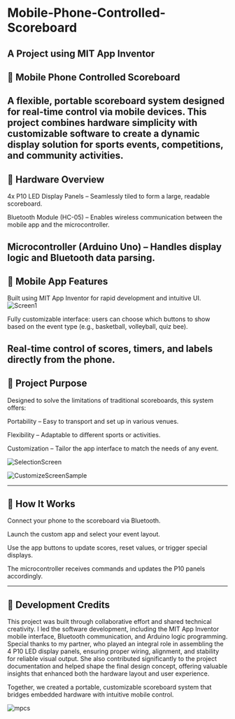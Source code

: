 # Mobile-Phone-Controlled-Scoreboard
A Project using MIT App Inventor
---
## 📱 Mobile Phone Controlled Scoreboard

A flexible, portable scoreboard system designed for real-time control via mobile devices. This project combines hardware simplicity with customizable software to create a dynamic display solution for sports events, competitions, and community activities.
---
## 🔧 Hardware Overview
4x P10 LED Display Panels – Seamlessly tiled to form a large, readable scoreboard.

Bluetooth Module (HC-05) – Enables wireless communication between the mobile app and the microcontroller.

Microcontroller (Arduino Uno) – Handles display logic and Bluetooth data parsing.
---
## 📲 Mobile App Features
Built using MIT App Inventor for rapid development and intuitive UI.
![Screen1](https://github.com/user-attachments/assets/83b9cdcd-a888-413e-b805-d10e1329cf4d)

Fully customizable interface: users can choose which buttons to show based on the event type (e.g., basketball, volleyball, quiz bee).

Real-time control of scores, timers, and labels directly from the phone.
---
## 🎯 Project Purpose
Designed to solve the limitations of traditional scoreboards, this system offers:

Portability – Easy to transport and set up in various venues.

Flexibility – Adaptable to different sports or activities.

Customization – Tailor the app interface to match the needs of any event.

![SelectionScreen](https://github.com/user-attachments/assets/bf624e6c-92e9-4f5c-97d5-c8ad43b13ab0)

![CustomizeScreenSample](https://github.com/user-attachments/assets/aef3fa70-e11a-4811-b3fb-47154eb497f4)

---

## 🚀 How It Works
Connect your phone to the scoreboard via Bluetooth.

Launch the custom app and select your event layout.

Use the app buttons to update scores, reset values, or trigger special displays.

The microcontroller receives commands and updates the P10 panels accordingly.

---
## 👥 Development Credits

This project was built through collaborative effort and shared technical creativity. I led the software development, including the MIT App Inventor mobile interface, Bluetooth communication, and Arduino logic programming.
Special thanks to my partner, who played an integral role in assembling the 4 P10 LED display panels, ensuring proper wiring, alignment, and stability for reliable visual output. She also contributed significantly to the project documentation and helped shape the final design concept, offering valuable insights that enhanced both the hardware layout and user experience.

Together, we created a portable, customizable scoreboard system that bridges embedded hardware with intuitive mobile control.


![mpcs](https://github.com/user-attachments/assets/602de8eb-1af2-4280-b260-d5458b83f4f7)
